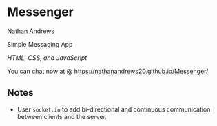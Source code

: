 Messenger
=========================

Nathan Andrews

Simple Messaging App

*HTML, CSS, and JavaScript*

You can chat now at @ <https://nathanandrews20.github.io/Messenger/>

Notes
--------------

* User ```socket.io``` to add bi-directional and continuous communication between clients and the server.
